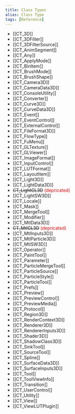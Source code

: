 ```yaml
---
title: Class Types
alias: Class Type
tags: [Reference]
---
```


* [[CT_3D]]
* [[CT_3DFilter]]
* [[CT_3DFilterSource]]
* [[CT_AnimSegment]]
* [[CT_Any]]
* [[CT_ApplyMode]]
* [[CT_BinItem]]
* [[CT_BrushMode]]
* [[CT_BrushShape]]
* [[CT_Camera3D]]
* [[CT_CameraData3D]]
* [[CT_ConsoleUtility]]
* [[CT_Converter]]
* [[CT_Curve3D]]
* [[CT_CurveData3D]]
* [[CT_Event]]
* [[CT_EventControl]]
* [[CT_ExternalControl]]
* [[CT_FileFormat3D]]
* [[CT_FlowType]]
* [[CT_FuMenu]]
* [[CT_GLTexture]]
* [[CT_GLViewer]]
* [[CT_ImageFormat]]
* [[CT_InputControl]]
* [[CT_LUTFormat]]
* [[CT_LayoutItem]]
* [[CT_Light3D]]
* [[CT_LightData3D]]
* <del>CT_LightGL3D</del> <span style="color:#ff0000; ">(depricated)</span>
* [[CT_LightSW3D]]
* [[CT_Locale]]
* [[CT_Mask]]
* [[CT_MergeTool]]
* [[CT_Modifier]]
* [[CT_MtlData3D]]
* <del>CT_MtlGL3D</del> <span style="color:#ff0000; ">(depricated)</span>
* [[CT_MtlInputs3D]]
* [[CT_MtlParticle3D]]
* [[CT_MtlSW3D]]
* [[CT_Operator]]
* [[CT_PaintTool]]
* [[CT_Parameter]]
* [[CT_ParticleMergeTool]]
* [[CT_ParticleSource]]
* [[CT_ParticleStyle]]
* [[CT_ParticleTool]]
* [[CT_Prefs]]
* [[CT_Preview]]
* [[CT_PreviewControl]]
* [[CT_PreviewMedia]]
* [[CT_Protocol]]
* [[CT_Region3D]]
* [[CT_RenderContext3D]]
* [[CT_Renderer3D]]
* [[CT_RendererInputs3D]]
* [[CT_Shader3D]]
* [[CT_ShadowClass3D]]
* [[CT_SinkTool]]
* [[CT_SourceTool]]
* [[CT_Spline]]
* [[CT_SurfaceData3D]]
* [[CT_SurfaceInputs3D]]
* [[CT_Tool]]
* [[CT_ToolViewInfo]]
* [[CT_Transition]]
* [[CT_UserControl]]
* [[CT_Utility]]
* [[CT_View]]
* [[CT_ViewLUTPlugin]]
